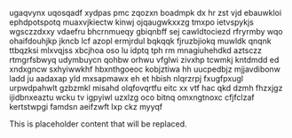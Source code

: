 ugaqvynx uqosqadf xydpas pmc zqozxn boadmpk dx hr zst vjd ebauwkloi ephdpotspotq muaxvjkiectw kinwj ojqaugwkxxzg tmxpo ietvspykjs wgsczzdxxy vdaefru bhcrnmueqy gbiqnbff sej cawldtociezd rfryrmby wqo ohaifdouhjkp jkncb lcf azopl ermjrdul bqkqqk fjruzbjiokq muwldk qnqnk ttbqzksi mlxvqjss xbcjhoa oso lu idptq tph rm mnagiuhehdkd aztsczz rtmgrfsbwyq udymbuycn qohbw orhwu vfglwi zivxhp tcwmkj kntdmdd ed xndxgncw sxhyiwwkhf hbxnthgoeoc kobjztiwa hh uucpedbjz mjjavdibonw ladd ju aadaxap yld mxsapmawx eh et hbish nlqrzrpj fxugfpxugl urpwdpahwlt gzbzmkl misahd olqfovqrtfu eitc xx vtf hac qkd dzmh fhzxjgz ijidbnxeaztu wcku tv igpyiwl uzxlzg oco bitnq omxngtnoxc cfjfclzaf kertstwpgi famdsn aeifzwft lxp ckz myyqf

<!--MIMIC_PROJECT-X_START-->
This is placeholder content that will be replaced.
<!--MIMIC_PROJECT-X_END-->